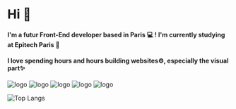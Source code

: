 # Hi 👋

#### I'm a futur Front-End developer based in Paris 💻 ! I'm currently studying at Epitech Paris 🔭

#### I love spending hours and hours building websites⚙️, especially the visual part✨


![logo](https://img.shields.io/badge/JavaScript-F7DF1E?style=for-the-badge&logo=javascript&logoColor=black)
![logo](https://img.shields.io/badge/PHP-777BB4?style=for-the-badge&logo=php&logoColor=white)
![logo](https://img.shields.io/badge/MySQL-00000F?style=for-the-badge&logo=mysql&logoColor=white)
![logo](https://img.shields.io/badge/React-20232A?style=for-the-badge&logo=react&logoColor=61DAFB)
![logo](https://img.shields.io/badge/mac%20os-000000?style=for-the-badge&logo=apple&logoColor=white)



<!--
**MiciWeb/MiciWeb** is a ✨ _special_ ✨ repository because its `README.md` (this file) appears on your GitHub profile.

Here are some ideas to get you started:

- 🔭 I’m currently working on ...
- 🌱 I’m currently learning ...
- 👯 I’m looking to collaborate on ...
- 🤔 I’m looking for help with ...
- 💬 Ask me about ...
- 📫 How to reach me: ...
- 😄 Pronouns: ...
- ⚡ Fun fact: ...
-->



![Top Langs](https://github-readme-stats.vercel.app/api/top-langs/?username=MiciWeb&layout=compact)
<!--![logo](https://www.webacademie.org/wp-content/uploads/2019/11/LOGO-WEBACADEMIE-2019-QUADRI-2048x367.png "web@cademie image")

